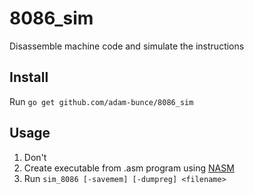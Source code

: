 # 8086_sim
Disassemble machine code and simulate the instructions 

## Install
Run `go get github.com/adam-bunce/8086_sim`

## Usage
1. Don't
2. Create executable from .asm program using [NASM](https://www.nasm.us/)
3. Run `sim_8086 [-savemem] [-dumpreg] <filename>`
